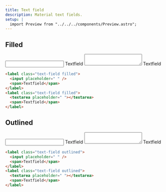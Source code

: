 ```yaml
---
title: Text field
description: Material text fields.
setup: |
  import Preview from "../../../components/Preview.astro";
---
```


## Filled

<Preview>
<label class="text-field filled">
  <input placeholder=" ">
  <span>Textfield</span>
</label>
<label class="text-field filled">
  <textarea placeholder=" "></textarea>
  <span>Textfield</span>
</label>
</Preview>

```html
<label class="text-field filled">
  <input placeholder=" " />
  <span>Textfield</span>
</label>
<label class="text-field filled">
  <textarea placeholder=" "></textarea>
  <span>Textfield</span>
</label>
```

## Outlined

<Preview>
<label class="text-field outlined">
  <input placeholder=" ">
  <span>Textfield</span>
</label>
<label class="text-field outlined">
  <textarea placeholder=" "></textarea>
  <span>Textfield</span>
</label>
</Preview>

```html
<label class="text-field outlined">
  <input placeholder=" " />
  <span>Textfield</span>
</label>
<label class="text-field outlined">
  <textarea placeholder=" "></textarea>
  <span>Textfield</span>
</label>
```
